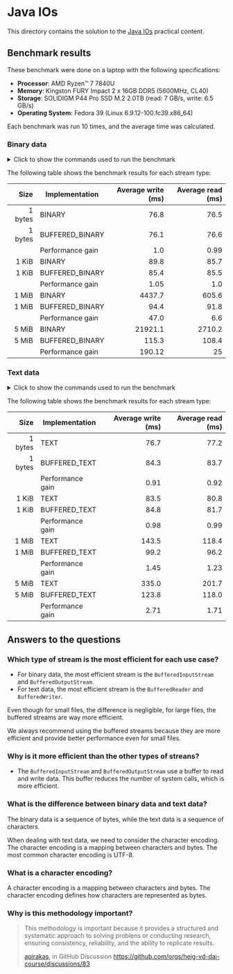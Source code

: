 # Java IOs

This directory contains the solution to the
[Java IOs](https://github.com/heig-vd-dai-course/heig-vd-dai-course/tree/main/05-java-ios)
practical content.

## Benchmark results

These benchmark were done on a laptop with the following specifications:

- **Processor**: AMD Ryzen™ 7 7840U
- **Memory**: Kingston FURY Impact 2 x 16GB DDR5 (5600MHz, CL40)
- **Storage**: SOLIDIGM P44 Pro SSD M.2 2.0TB (read: 7 GB/s, write: 6.5 GB/s)
- **Operating System**: Fedora 39 (Linux 6.9.12-100.fc39.x86_64)

Each benchmark was run 10 times, and the average time was calculated.

### Binary data

<details>
<summary>Click to show the commands used to run the benchmark</summary>

```sh
## 1 byte

# Write a file with 1 byte with the BINARY implementation
java -jar target/java-ios-1.0-SNAPSHOT.jar --implementation BINARY 1-byte.bin write --size 1

# Read a file with 1 byte with the BINARY implementation
java -jar target/java-ios-1.0-SNAPSHOT.jar --implementation BINARY 1-byte.bin read

# Write a file with 1 byte with the BUFFERED_BINARY implementation
java -jar target/java-ios-1.0-SNAPSHOT.jar --implementation BUFFERED_BINARY 1-byte.bin write --size 1

# Read a file with 1 byte with the BUFFERED_BINARY implementation
java -jar target/java-ios-1.0-SNAPSHOT.jar --implementation BUFFERED_BINARY 1-byte.bin read

## 1 KiB (= 1 * 1024 = 1024 bytes)

# Write a file with 1024 bytes with the BINARY implementation
java -jar target/java-ios-1.0-SNAPSHOT.jar --implementation BINARY 1024-bytes.bin write --size 1024

# Read a file with 1024 bytes with the BINARY implementation
java -jar target/java-ios-1.0-SNAPSHOT.jar --implementation BINARY 1024-bytes.bin read

# Write a file with 1024 bytes with the BUFFERED_BINARY implementation
java -jar target/java-ios-1.0-SNAPSHOT.jar --implementation BUFFERED_BINARY 1024-bytes.bin write --size 1024

# Read a file with 1024 bytes with the BUFFERED_BINARY implementation
java -jar target/java-ios-1.0-SNAPSHOT.jar --implementation BUFFERED_BINARY 1024-bytes.bin read

## 1 MiB (= 1 * 1024 * 1024 = 1048576 bytes)

# Write a file with 1048576 bytes with the BINARY implementation
java -jar target/java-ios-1.0-SNAPSHOT.jar --implementation BINARY 1048576-bytes.bin write --size 1048576

# Read a file with 1048576 bytes with the BINARY implementation
java -jar target/java-ios-1.0-SNAPSHOT.jar --implementation BINARY 1048576-bytes.bin read

# Write a file with 1048576 bytes with the BUFFERED_BINARY implementation
java -jar target/java-ios-1.0-SNAPSHOT.jar --implementation BUFFERED_BINARY 1048576-bytes.bin write --size 1048576

# Read a file with 1048576 bytes with the BUFFERED_BINARY implementation
java -jar target/java-ios-1.0-SNAPSHOT.jar --implementation BUFFERED_BINARY 1048576-bytes.bin read

## 5 MiB (= 5 * 1024 * 1024 = 5242880 bytes)

# Write a file with 5242880 bytes with the BINARY implementation
java -jar target/java-ios-1.0-SNAPSHOT.jar --implementation BINARY 5242880-bytes.bin write --size 5242880

# Read a file with 5242880 bytes with the BINARY implementation
java -jar target/java-ios-1.0-SNAPSHOT.jar --implementation BINARY 5242880-bytes.bin read

# Write a file with 5242880 bytes with the BUFFERED_BINARY implementation
java -jar target/java-ios-1.0-SNAPSHOT.jar --implementation BUFFERED_BINARY 5242880-bytes.bin write --size 5242880

# Read a file with 5242880 bytes with the BUFFERED_BINARY implementation
java -jar target/java-ios-1.0-SNAPSHOT.jar --implementation BUFFERED_BINARY 5242880-bytes.bin read
```

</details>

The following table shows the benchmark results for each stream type:

|    Size | Implementation   | Average write (ms) | Average read (ms) |
| ------: | ---------------- | -----------------: | ----------------: |
| 1 bytes | BINARY           |               76.8 |              76.5 |
| 1 bytes | BUFFERED_BINARY  |               76.1 |              76.6 |
|         | Performance gain |                1.0 |              0.99 |
|   1 KiB | BINARY           |               89.8 |              85.7 |
|   1 KiB | BUFFERED_BINARY  |               85.4 |              85.5 |
|         | Performance gain |               1.05 |               1.0 |
|   1 MiB | BINARY           |             4437.7 |             605.6 |
|   1 MiB | BUFFERED_BINARY  |               94.4 |              91.8 |
|         | Performance gain |               47.0 |               6.6 |
|   5 MiB | BINARY           |            21921.1 |            2710.2 |
|   5 MiB | BUFFERED_BINARY  |              115.3 |             108.4 |
|         | Performance gain |             190.12 |                25 |

### Text data

<details>
<summary>Click to show the commands used to run the benchmark</summary>

```sh
## 1 byte

# Write a file with 1 byte with the TEXT implementation
java -jar target/java-ios-1.0-SNAPSHOT.jar --implementation TEXT 1-byte.bin write --size 1

# Read a file with 1 byte with the TEXT implementation
java -jar target/java-ios-1.0-SNAPSHOT.jar --implementation TEXT 1-byte.bin read

# Write a file with 1 byte with the BUFFERED_TEXT implementation
java -jar target/java-ios-1.0-SNAPSHOT.jar --implementation BUFFERED_TEXT 1-byte.bin write --size 1

# Read a file with 1 byte with the BUFFERED_TEXT implementation
java -jar target/java-ios-1.0-SNAPSHOT.jar --implementation BUFFERED_TEXT 1-byte.bin read

## 1 KiB (= 1 * 1024 = 1024 bytes)

# Write a file with 1024 bytes with the TEXT implementation
java -jar target/java-ios-1.0-SNAPSHOT.jar --implementation TEXT 1024-bytes.bin write --size 1024

# Read a file with 1024 bytes with the TEXT implementation
java -jar target/java-ios-1.0-SNAPSHOT.jar --implementation TEXT 1024-bytes.bin read

# Write a file with 1024 bytes with the BUFFERED_TEXT implementation
java -jar target/java-ios-1.0-SNAPSHOT.jar --implementation BUFFERED_TEXT 1024-bytes.bin write --size 1024

# Read a file with 1024 bytes with the BUFFERED_TEXT implementation
java -jar target/java-ios-1.0-SNAPSHOT.jar --implementation BUFFERED_TEXT 1024-bytes.bin read

## 1 MiB (= 1 * 1024 * 1024 = 1048576 bytes)

# Write a file with 1048576 bytes with the TEXT implementation
java -jar target/java-ios-1.0-SNAPSHOT.jar --implementation TEXT 1048576-bytes.bin write --size 1048576

# Read a file with 1048576 bytes with the TEXT implementation
java -jar target/java-ios-1.0-SNAPSHOT.jar --implementation TEXT 1048576-bytes.bin read

# Write a file with 1048576 bytes with the BUFFERED_TEXT implementation
java -jar target/java-ios-1.0-SNAPSHOT.jar --implementation BUFFERED_TEXT 1048576-bytes.bin write --size 1048576

# Read a file with 1048576 bytes with the BUFFERED_TEXT implementation
java -jar target/java-ios-1.0-SNAPSHOT.jar --implementation BUFFERED_TEXT 1048576-bytes.bin read

## 5 MiB (= 5 * 1024 * 1024 = 5242880 bytes)

# Write a file with 5242880 bytes with the TEXT implementation
java -jar target/java-ios-1.0-SNAPSHOT.jar --implementation TEXT 5242880-bytes.bin write --size 5242880

# Read a file with 5242880 bytes with the TEXT implementation
java -jar target/java-ios-1.0-SNAPSHOT.jar --implementation TEXT 5242880-bytes.bin read

# Write a file with 5242880 bytes with the BUFFERED_TEXT implementation
java -jar target/java-ios-1.0-SNAPSHOT.jar --implementation BUFFERED_TEXT 5242880-bytes.bin write --size 5242880

# Read a file with 5242880 bytes with the BUFFERED_TEXT implementation
java -jar target/java-ios-1.0-SNAPSHOT.jar --implementation BUFFERED_TEXT 5242880-bytes.bin read
```

</details>

The following table shows the benchmark results for each stream type:

|    Size | Implementation   | Average write (ms) | Average read (ms) |
| ------: | ---------------- | -----------------: | ----------------: |
| 1 bytes | TEXT             |               76.7 |              77.2 |
| 1 bytes | BUFFERED_TEXT    |               84.3 |              83.7 |
|         | Performance gain |               0.91 |              0.92 |
|   1 KiB | TEXT             |               83.5 |              80.8 |
|   1 KiB | BUFFERED_TEXT    |               84.8 |              81.7 |
|         | Performance gain |               0.98 |              0.99 |
|   1 MiB | TEXT             |              143.5 |             118.4 |
|   1 MiB | BUFFERED_TEXT    |               99.2 |              96.2 |
|         | Performance gain |               1.45 |              1.23 |
|   5 MiB | TEXT             |              335.0 |             201.7 |
|   5 MiB | BUFFERED_TEXT    |              123.8 |             118.0 |
|         | Performance gain |               2.71 |              1.71 |

## Answers to the questions

### Which type of stream is the most efficient for each use case?

- For binary data, the most efficient stream is the `BufferedInputStream` and
  `BufferedOutputStream`.
- For text data, the most efficient stream is the `BufferedReader` and
  `BufferedWriter`.

Even though for small files, the difference is negligible, for large files, the
buffered streams are way more efficient.

We always recommend using the buffered streams because they are more efficient
and provide better performance even for small files.

### Why is it more efficient than the other types of streans?

- The `BufferedInputStream` and `BufferedOutputStream` use a buffer to read and
  write data. This buffer reduces the number of system calls, which is more
  efficient.

### What is the difference between binary data and text data?

The binary data is a sequence of bytes, while the text data is a sequence of
characters.

When dealing with text data, we need to consider the character encoding. The
character encoding is a mapping between characters and bytes. The most common
character encoding is UTF-8.

### What is a character encoding?

A character encoding is a mapping between characters and bytes. The character
encoding defines how characters are represented as bytes.

### Why is this methodology important?

> This methodology is important because it provides a structured and systematic
> approach to solving problens or conducting research, ensuring consistency,
> reliability, and the ability to replicate results.
>
> [apirakas](https://github.com/apirakas), in GitHub Discussion
> <https://github.com/orgs/heig-vd-dai-course/discussions/83>
